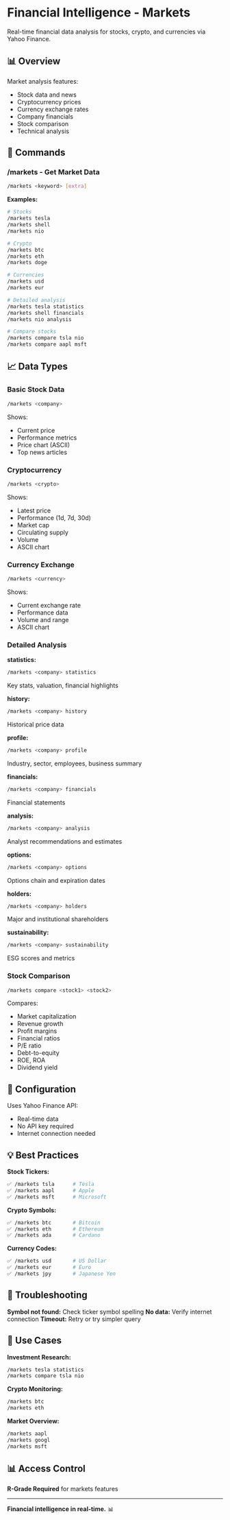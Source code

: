 # Financial Intelligence - Markets

Real-time financial data analysis for stocks, crypto, and currencies via Yahoo Finance.

## 📊 Overview

Market analysis features:
- Stock data and news
- Cryptocurrency prices
- Currency exchange rates
- Company financials
- Stock comparison
- Technical analysis

## 📝 Commands

### /markets - Get Market Data
```bash
/markets <keyword> [extra]
```

**Examples:**
```bash
# Stocks
/markets tesla
/markets shell
/markets nio

# Crypto
/markets btc
/markets eth
/markets doge

# Currencies
/markets usd
/markets eur

# Detailed analysis
/markets tesla statistics
/markets shell financials
/markets nio analysis

# Compare stocks
/markets compare tsla nio
/markets compare aapl msft
```

## 📈 Data Types

### Basic Stock Data
```bash
/markets <company>
```

Shows:
- Current price
- Performance metrics
- Price chart (ASCII)
- Top news articles

### Cryptocurrency
```bash
/markets <crypto>
```

Shows:
- Latest price
- Performance (1d, 7d, 30d)
- Market cap
- Circulating supply
- Volume
- ASCII chart

### Currency Exchange
```bash
/markets <currency>
```

Shows:
- Current exchange rate
- Performance data
- Volume and range
- ASCII chart

### Detailed Analysis

**statistics:**
```bash
/markets <company> statistics
```
Key stats, valuation, financial highlights

**history:**
```bash
/markets <company> history
```
Historical price data

**profile:**
```bash
/markets <company> profile
```
Industry, sector, employees, business summary

**financials:**
```bash
/markets <company> financials
```
Financial statements

**analysis:**
```bash
/markets <company> analysis
```
Analyst recommendations and estimates

**options:**
```bash
/markets <company> options
```
Options chain and expiration dates

**holders:**
```bash
/markets <company> holders
```
Major and institutional shareholders

**sustainability:**
```bash
/markets <company> sustainability
```
ESG scores and metrics

### Stock Comparison
```bash
/markets compare <stock1> <stock2>
```

Compares:
- Market capitalization
- Revenue growth
- Profit margins
- Financial ratios
- P/E ratio
- Debt-to-equity
- ROE, ROA
- Dividend yield

## 🔧 Configuration

Uses Yahoo Finance API:
- Real-time data
- No API key required
- Internet connection needed

## 💡 Best Practices

**Stock Tickers:**
```bash
✅ /markets tsla      # Tesla
✅ /markets aapl      # Apple  
✅ /markets msft      # Microsoft
```

**Crypto Symbols:**
```bash
✅ /markets btc       # Bitcoin
✅ /markets eth       # Ethereum
✅ /markets ada       # Cardano
```

**Currency Codes:**
```bash
✅ /markets usd       # US Dollar
✅ /markets eur       # Euro
✅ /markets jpy       # Japanese Yen
```

## 🚨 Troubleshooting

**Symbol not found:** Check ticker symbol spelling
**No data:** Verify internet connection
**Timeout:** Retry or try simpler query

## 🎯 Use Cases

**Investment Research:**
```bash
/markets tesla statistics
/markets compare tsla nio
```

**Crypto Monitoring:**
```bash
/markets btc
/markets eth
```

**Market Overview:**
```bash
/markets aapl
/markets googl
/markets msft
```

## 📊 Access Control

**R-Grade Required** for markets features

---

**Financial intelligence in real-time.** 📊